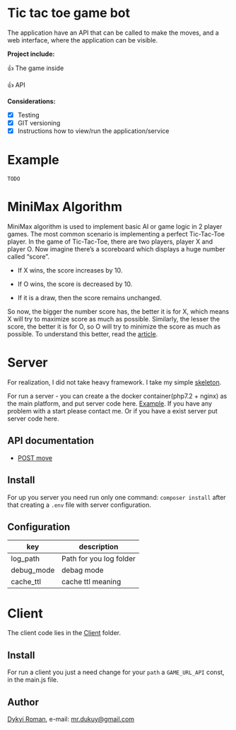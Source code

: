# Tic tac toe game bot

The application have an API that can be called to make the moves, and a web interface, where the application can be visible.

**Project include:**

:+1: The game inside

:+1: API 

**Considerations:**
- [x] Testing 
- [x] GIT versioning 
- [x] Instructions how to view/run the application/service

# Example

``` TODO ```

# MiniMax Algorithm

MiniMax algorithm is used to implement basic AI or game logic in 2 player games. The most common scenario is implementing a perfect Tic-Tac-Toe player. In the game of Tic-Tac-Toe, there are two players, player X and player O. Now imagine there’s a scoreboard which displays a huge number called “score”.

* If X wins, the score increases by 10.

* If O wins, the score is decreased by 10.

* If it is a draw, then the score remains unchanged.

So now, the bigger the number score has, the better it is for X, which means X will try to maximize score as much as possible. Similarly, the lesser the score, the better it is for O, so O will try to minimize the score as much as possible.
To understand this better, read the [article](http://theoryofprogramming.com/2017/12/12/minimax-algorithm/).

# Server
For realization, I did not take heavy framework. I take my simple [skeleton](https://github.com/dykyi-roman/no-framework-skeleton).

For run a server - you can create a the docker container(php7.2 + nginx) as the main platform, and put server code here. [Example](docker-project). If you have any problem with a start please contact me. Or if you have a exist server put server code here. 

## API documentation

* [POST move](https://github.com/dykyi-roman/tic-tac-toe/blob/master/docs/api.md) 

## Install
For up you server you need run only one command:
```composer install```
after that creating a `.env` file with server configuration.

## Configuration

| key        | description                |
| ---------- |----------------------------|
| log_path   | Path for you log folder    |
| debug_mode | debag mode                 |
| cache_ttl  | cache ttl meaning          |

# Client

The client code lies in the [Client](https://github.com/dykyi-roman/tic-tac-toe/tree/master/client) folder.

## Install

For run a client you just a need change for your `path` a `GAME_URL_API` const, in the main.js file.

## Author
[Dykyi Roman](https://www.linkedin.com/in/roman-dykyi-43428543/), e-mail: [mr.dukuy@gmail.com](mailto:mr.dukuy@gmail.com)
